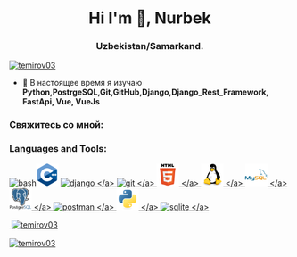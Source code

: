 <h1 align="center">Hi I'm 👋, Nurbek</h1><h3 align="center">Uzbekistan/Samarkand.</h3><p align="left"> <a href="https://github.com/ryo-ma/github-profile-trophy"><img src="https://github-profile-trophy.vercel.app/?username=temirov03" alt="temirov03" /></a> </p>




- 🌱 В настоящее время я изучаю **Python,PostrgeSQL,Git,GitHub,Django,Django_Rest_Framework, FastApi, Vue, VueJs**

<h3 align="left">Свяжитесь со мной:</h3><p align="left"></p><h3 align="left">Languages and Tools:</h3>

<p align="left">

<img src="https://www.vectorlogo.zone/logos/gnu_bash/gnu_bash-icon.svg" alt="bash" width="40" height="40"/><img src="https://raw.githubusercontent.com/devicons/devicon/master/icons/cplusplus/cplusplus-original.svg" alt="cplusplus" width="40" height="40"/> <a href="https://www.djangoproject.com/" target="_blank" rel="noreferrer"> <img src="https://cdn.worldvectorlogo.com/logos/django.svg" alt="django" width="40" height="40"/> </а> <a href="https://git-scm.com/" target="_blank" rel="noreferrer"> <img src="https://www.vectorlogo.zone/logos/git-scm/git-scm-icon.svg" alt="git" width="40" height="40"/> </а> <a href="https://www.w3.org/html/" target="_blank" rel="noreferrer"> <img src="https://raw.githubusercontent.com/devicons/devicon/master/icons/html5/html5-original-wordmark.svg" alt="html5" width="40" height="40"/> </а> <a href="https://www.linux.org/" target="_blank" rel="noreferrer"> <img src="https://raw.githubusercontent.com/devicons/devicon/master/icons/linux/linux-original.svg" alt="linux" width="40" height="40"/> </а> <a href="https://www.mysql.com/" target="_blank" rel="noreferrer"> <img src="https://raw.githubusercontent.com/devicons/devicon/master/icons/mysql/mysql-original-wordmark.svg" alt="mysql" width="40" height="40"/> </а> <a href="https://www.postgresql.org" target="_blank" rel="noreferrer"> <img src="https://raw.githubusercontent.com/devicons/devicon/master/icons/postgresql/postgresql-original-wordmark.svg" alt="postgresql" width="40" height="40"/> </а> <a href="https://postman.com" target="_blank" rel="noreferrer"> <img src="https://www.vectorlogo.zone/logos/getpostman/getpostman-icon.svg" alt="postman" width="40" height="40"/> </а> <a href="https://www.python.org" target="_blank" rel="noreferrer"> <img src="https://raw.githubusercontent.com/devicons/devicon/master/icons/python/python-original.svg" alt="python" width="40" height="40"/> </а> <a href="https://www.sqlite.org/" target="_blank" rel="noreferrer"> <img src="https://www.vectorlogo.zone/logos/sqlite/sqlite-icon.svg" alt="sqlite" width="40" height="40"/> </а> </p>

<p>&nbsp;<img align="center" src="https://github-readme-stats.vercel.app/api?username=temirov03&show_icons=true&locale=en" alt="temirov03" /></p><p><img align="center" src="https://github-readme-streak-stats.herokuapp.com/?user=temirov03&" alt="temirov03" /></p>


